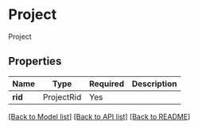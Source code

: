# Project

Project

## Properties
| Name | Type | Required | Description |
| ------------ | ------------- | ------------- | ------------- |
**rid** | ProjectRid | Yes |  |


[[Back to Model list]](../../../README.md#models-v2-link) [[Back to API list]](../../../README.md#apis-v2-link) [[Back to README]](../../../README.md)
